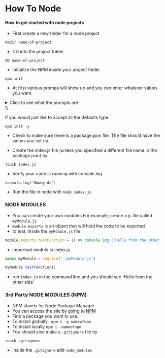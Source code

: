 # How To Node

#### How to get started with node projects

- First create a new folder for a node project

```
mkdir name-of-project
```

- CD into the project folder

```
CD name-of-project
```

- Initialize the NPM inside your project folder

```
npm init
```

- At first various promps will show up and you can enter whatever values you want.
<details>
 <summary>Click to see what the prompts are</summary>
  <ul>
   <li>package name: (testing)</li>
   <li>version: (1.0.0)</li>
   <li>description:</li>
   <li>entry point: (index.js)</li>
   <li> test command:</li>
   <li> git repository:</li>
   <li> keywords:</li>
   <li> author:</li>
   <li> license: (ISC)</li>
  </ul>
</details>\\


If you would just like to accept all the defaults type 
```
npm init -y
```

- Check to make sure there is a package.json file.
The file should have the values you set up. 

- Create the index.js file (unless you specified a different file name in the package.json) by
 ```
 touch index.js
 ```

- Verify your code is running with console.log
```
console.log('Howdy do')
```

- Run the file in node with `node index.js`

### NODE MODULES
- You can create your own modules
 For example, create a js file called `myModule.js`
- `module.exports` is an object that will hold the code to be exported
- to test, inside the `myModule.js` file
```javascript
module.exports.testFunction = () => console.log ('Hello from the other side')
```
- importnat module in index.js
```javascript
const myModule = require('./myModule.js')

myModule.testFunction()
```
- run `index.js` in the command line and you should  see
'Hello from the other side'

### 3rd Party NODE MODULES  (NPM)
- NPM stands for Node Package Manager
- You can access the site by going to [NPM](https://npmjs.com/)
- Find a package you want to use.
- To install globally ` npm i -g nameofnpm`
- To install locally `npm i -nameofnpm` 
- You should also make a `.gitignore` file by
```
touch .gitignore
```
- inside the `.gitignore` add `node_modules`

